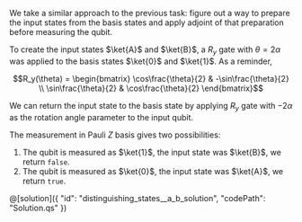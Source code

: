 We take a similar approach to the previous task: figure out a way to prepare the input states from the basis states and apply adjoint of that preparation before measuring the qubit.

To create the input states $\ket{A}$ and $\ket{B}$, a $R_y$ gate with $\theta = 2\alpha$ was applied to the basis states $\ket{0}$ and $\ket{1}$. As a reminder, 

$$R_y(\theta) = \begin{bmatrix} \cos\frac{\theta}{2} & -\sin\frac{\theta}{2} \\ \sin\frac{\theta}{2} & \cos\frac{\theta}{2} \end{bmatrix}$$

We can return the input state to the basis state by applying $R_y$ gate with $-2\alpha$ as the rotation angle parameter to the input qubit.

The measurement in Pauli $Z$ basis gives two possibilities: 
1. The qubit is measured as $\ket{1}$, the input state was $\ket{B}$, we return `false`.
2. The qubit is measured as $\ket{0}$, the input state was $\ket{A}$, we return `true`.

@[solution]({
    "id": "distinguishing_states__a_b_solution",
    "codePath": "Solution.qs"
})
